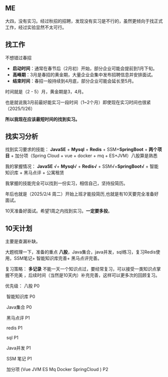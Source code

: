 ## ME

 大四，没有实习。经过秋招的招聘，发现没有实习是不行的，虽然更倾向于找正式工作，经过实验显然不太可行。



## 找工作

不想错过春招

+ **启动时间**：通常在春节后（2月初）开始，部分企业可能会提前到1月下旬。
+ **高峰期**：3月是春招的黄金期，大量企业会集中发布招聘信息并安排面试。
+ **结束时间**：春招一般持续到4月底，部分企业可能会延长至5月。

时间就是（2 - 5）月，黄金期是3，4月。

也是就说我3月前最好能实习一段时间（1~2个月）即使现在实习时间也很紧（2025/1/26）

**所以我现在应该最短时间的找到实习。**



## 找实习分析

找到实习要求的技能： **JavaSE** + **Mysql** + **Redis** + SSM+**SpringBoot**   + **两个项目**  + 加分项（Spring Cloud + vue + docker + mq + ES+JVM）八股算是熟悉

我的掌握情况：  **JavaSE** √+ **Mysql**√ + **Redis√** + SSM√+**SpringBoot√**   + 智能知识库 + 黑马点评 + 公寓租赁 

我掌握的技能完全可以找到一份实习，相信自己，坚持投简历。

年后也就是（2025/2/4 周二）开始上班才能投简历,也就是有10天要完全准备好面试。

10天准备好面试。希望1周之内找到实习。**一定要多投**。



## 10天计划

主要是查漏补缺。

大题梳理一下，准备的重点 **八股**，Java集合，java并发，sql练习，复习Redis使用，SSM笔记+ 智能知识库完善+ 黑马点评完善。

复习策略： **多记录** 不能一天一个知识点过，要经常复习，可以接受一类知识点掌握不完美 ，后续时间（当然是10天内）补充完善，这样可以更多次的回顾复习。

优先级： 八股 P0

​				智能知识库 P0

​				Java集合 P0

​                黑马点评 P1

​				redis P1

​				sql  P1

​				Java并发 P1

​				SSM 笔记 P1

​				加分项 (Vue JVM  ES Mq Docker SpringCloud ) P2









